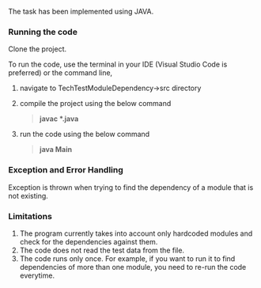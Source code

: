 The task has been implemented using JAVA.

### Running the code

Clone the project. 

To run the code, use the terminal in your IDE (Visual Studio Code is preferred) or the command line,

1. navigate to TechTestModuleDependency->src directory

2. compile the project using the below command

    > **javac \*.java**

3. run the code using the below command

    > **java Main**

### Exception and Error Handling

Exception is thrown when trying to find the dependency of a module that is not existing.

### Limitations

1. The program currently takes into account only hardcoded modules and check for the dependencies against them.
2. The code does not read the test data from the file.
3. The code runs only once. For example, if you want to run it to find dependencies of more than one module, you need to re-run the code everytime.
